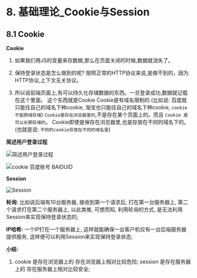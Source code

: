 # 8. 基础理论_Cookie与Session

## 8.1 Cookie

**Cookie**

1. 如果我们用JS的变量来存数据,那么在页面关闭的时候,数据就消失了。

2. 保持登录状态是怎么做到的呢?
   按照正常的HTTP协议来说,是做不到的，因为HTTP协议,上下文无关协议。

3. 所以说前端页面上,有可以持久化存储数据的东西。一旦登录成功,数据就记载在这个里面。
   这个东西就是Cookie
   Cookie是有域名限制的 (比如说: 百度就只能往自己的域名下种cookie, 淘宝也只能往自己的域名下种cookie, `cookie不能跨域存储`)
   `Cookie是存在浏览器里的`,不是存在某个页面上的。而且 `Cookie 是可以长期存储的`。
   Cookie即使是保存在浏览器里,也是存放在不同的域名下的。(也就是说: `不同的cookie存放在不同的域名里`)

**简述用户登录过程**

![简述用户登录过程](https://cdn.jsdelivr.net/gh/123taojiale/dahuyou_picture@main/blogs/20210211233539.png)

![cookie 百度账号 BAIDUID](https://cdn.jsdelivr.net/gh/123taojiale/dahuyou_picture@main/blogs/20210211232758.png)

**Session**

![Session](https://cdn.jsdelivr.net/gh/123taojiale/dahuyou_picture@main/blogs/20210211234942.png)

**轮询:** 比如说后端有10台服务器, 接收到第一个请求后, 打在第一台服务器上, 第二个请求打在第二个服务器上, 以此类推, 可想而知, 利用轮询的方式, 是无法利用Session来实现保持登录状态的;

**IP哈希:** 一个IP打在一个服务器上, 这样就能确保一台客户机仅有一台后端服务器提供服务, 这样便可以利用Session来实现保持登录状态;


**小结:**

1. cookie 是存在浏览器上的 存在浏览器上相对比较危险; session 是存在服务器上的 存在服务器上相对比较安全;